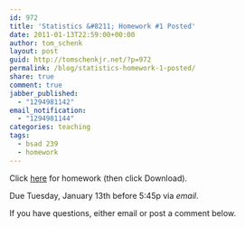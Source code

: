 ```yaml
---
id: 972
title: 'Statistics &#8211; Homework #1 Posted'
date: 2011-01-13T22:59:00+00:00
author: tom_schenk
layout: post
guid: http://tomschenkjr.net/?p=972
permalink: /blog/statistics-homework-1-posted/
share: true
comment: true
jabber_published:
  - "1294981142"
email_notification:
  - "1294981144"
categories: teaching 
tags:
  - bsad 239
  - homework
---
```

Click <a href="http://www.box.net/shared/gbqjsa6aed">here</a> for homework (then click Download).

Due Tuesday, January 13th before 5:45p via <em>email</em>.

If you have questions, either email or post a comment below.